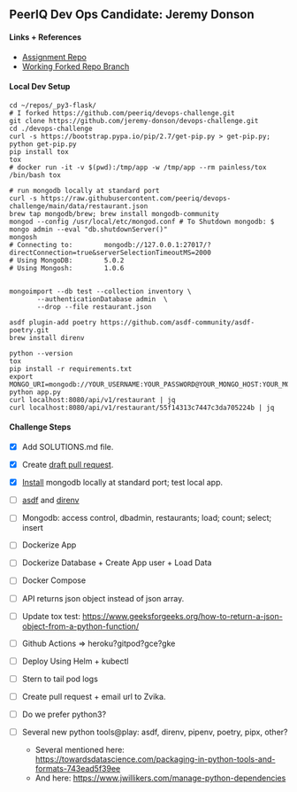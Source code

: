 ## PeerIQ Dev Ops Candidate: Jeremy Donson

#### Links + References
- [Assignment Repo](https://github.com/peeriq/devops-challenge)
- [Working Forked Repo Branch](https://github.com/jeremy-donson/devops-challenge/tree/jeremy-donson-peeriq-devops-challenge)

#### Local Dev Setup

```
cd ~/repos/_py3-flask/ 
# I forked https://github.com/peeriq/devops-challenge.git
git clone https://github.com/jeremy-donson/devops-challenge.git  
cd ./devops-challenge
curl -s https://bootstrap.pypa.io/pip/2.7/get-pip.py > get-pip.py; python get-pip.py
pip install tox
tox
# docker run -it -v $(pwd):/tmp/app -w /tmp/app --rm painless/tox /bin/bash tox

# run mongodb locally at standard port
curl -s https://raw.githubusercontent.com/peeriq/devops-challenge/main/data/restaurant.json
brew tap mongodb/brew; brew install mongodb-community
mongod --config /usr/local/etc/mongod.conf # To Shutdown mongodb: $ mongo admin --eval "db.shutdownServer()"
mongosh 
# Connecting to:		mongodb://127.0.0.1:27017/?directConnection=true&serverSelectionTimeoutMS=2000
# Using MongoDB:		5.0.2
# Using Mongosh:		1.0.6


mongoimport --db test --collection inventory \
       --authenticationDatabase admin  \
       --drop --file restaurant.json

asdf plugin-add poetry https://github.com/asdf-community/asdf-poetry.git
brew install direnv

python --version
tox
pip install -r requirements.txt
export MONGO_URI=mongodb://YOUR_USERNAME:YOUR_PASSWORD@YOUR_MONGO_HOST:YOUR_MONGO_PORT/YOUR_MONGO_DB_NAME
python app.py
curl localhost:8080/api/v1/restaurant | jq
curl localhost:8080/api/v1/restaurant/55f14313c7447c3da705224b | jq

```

#### Challenge Steps
- [x] Add SOLUTIONS.md file.
- [x] Create [draft pull request](https://github.com/jeremy-donson/devops-challenge/tree/jeremy-donson-peeriq-devops-challenge).
- [x] [Install](https://github.com/mongodb/homebrew-brew) mongodb locally at standard port; test local app.
- [ ] [asdf]() and [direnv](https://direnv.net/)
- [ ] Mongodb: access control, dbadmin, restaurants; load; count; select; insert
- [ ] Dockerize App
- [ ] Dockerize Database + Create App user + Load Data
- [ ] Docker Compose
- [ ] API returns json object instead of json array.
- [ ] Update tox test: https://www.geeksforgeeks.org/how-to-return-a-json-object-from-a-python-function/
- [ ] Github Actions => heroku?gitpod?gce?gke
- [ ] Deploy Using Helm + kubectl
- [ ] Stern to tail pod logs

- [ ] Create pull request + email url to Zvika.
- [ ] Do we prefer python3?
- [ ] Several new python tools@play: asdf, direnv, pipenv, poetry, pipx, other?
  - Several mentioned here: https://towardsdatascience.com/packaging-in-python-tools-and-formats-743ead5f39ee
  - And here: https://www.jwillikers.com/manage-python-dependencies

